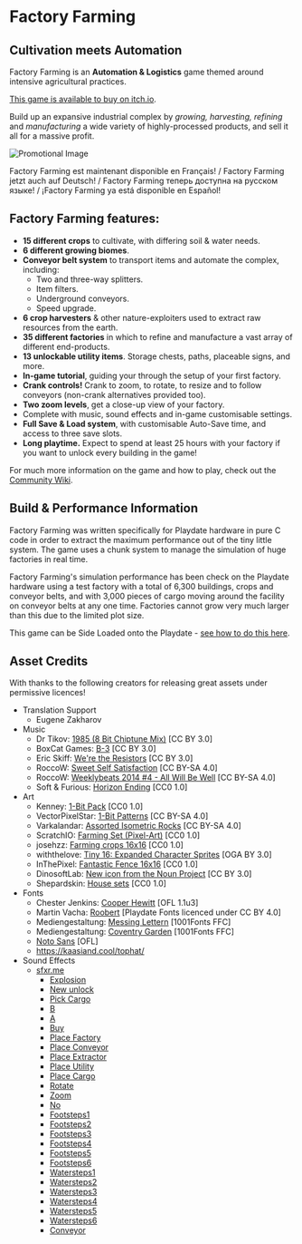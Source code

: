 # Factory Farming

## Cultivation meets Automation

Factory Farming is an **Automation & Logistics** game themed around intensive agricultural practices.

[This game is available to buy on itch.io](https://timboe.itch.io/factory-farming).

Build up an expansive industrial complex by *growing, harvesting, refining* and *manufacturing* a wide variety of highly-processed products, and sell it all for a massive profit. 

![Promotional Image](https://raw.githubusercontent.com/timboe/FactoryFarming/main/promo/factory_farming_splash_x2_stamp.gif)

Factory Farming est maintenant disponible en Français! / Factory Farming jetzt auch auf Deutsch! / Factory Farming теперь доступна на русском языке! / ¡Factory Farming ya está disponible en Español!

## Factory Farming features:
- **15 different crops** to cultivate, with differing soil & water needs.
- **6 different growing biomes**.
- **Conveyor belt system** to transport items and automate the complex, including:
  - Two and three-way splitters.
  - Item filters.
  - Underground conveyors.
  - Speed upgrade.
- **6 crop harvesters** & other nature-exploiters used to extract raw resources from the earth.
- **35 different factories** in which to refine and manufacture a vast array of different end-products.
- **13 unlockable utility items**. Storage chests, paths, placeable signs, and more.
- **In-game tutorial**, guiding your through the setup of your first factory.
- **Crank controls!** Crank to zoom, to rotate, to resize and to follow conveyors (non-crank alternatives provided too). 
- **Two zoom levels**, get a close-up view of your factory.
- Complete with music, sound effects and in-game customisable settings.
- **Full Save & Load system**, with customisable Auto-Save time, and access to three save slots.
- **Long playtime.** Expect to spend at least 25 hours with your factory if you want to unlock every building in the game!

For much more information on the game and how to play, check out the [Community Wiki](https://playdate-wiki.com/wiki/Factory_Farming).

## Build & Performance Information

Factory Farming was written specifically for Playdate hardware in pure C code in order to extract the maximum performance out of the tiny little system. The game uses a chunk system to manage the simulation of huge factories in real time.

Factory Farming's simulation performance has been check on the Playdate hardware using a test factory with a total of 6,300 buildings, crops and conveyor belts, and with 3,000 pieces of cargo moving around the facility on conveyor belts at any one time. Factories cannot grow very much larger than this due to the limited plot size.

This game can be Side Loaded onto the Playdate - [see how to do this here](https://help.play.date/games/sideloading/).

## Asset Credits

With thanks to the following creators for releasing great assets under permissive licences!

- Translation Support
  - Eugene Zakharov
- Music
  - Dr Tikov: [1985 (8 Bit Chiptune Mix)](https://drtikov.bandcamp.com/track/1985-8-bit-chiptune-mix) [CC BY 3.0] 
  - BoxCat Games: [B-3](https://freemusicarchive.org/music/BoxCat_Games/Nameless_the_Hackers_RPG_Soundtrack/BoxCat_Games_-_Nameless-_the_Hackers_RPG_Soundtrack_-_04_B-3/) [CC BY 3.0] 
  - Eric Skiff: [We're the Resistors](https://freemusicarchive.org/music/Eric_Skiff/Resistor_Anthems/eric_skiff_-_07_-_were_the_resistors/) [CC BY 3.0] 
  - RoccoW: [Sweet Self Satisfaction](https://freemusicarchive.org/music/RoccoW/_1035/RoccoW_-__-_08_Sweet_Self_Satisfaction) [CC BY-SA 4.0] 
  - RoccoW: [Weeklybeats 2014 #4 - All Will Be Well](https://freemusicarchive.org/music/RoccoW/Weeklybeats_2014/Weeklybeats_4_-_All_Will_Be_Well/) [CC BY-SA 4.0] 
  - Soft & Furious: [Horizon Ending](https://freemusicarchive.org/music/Soft_and_Furious/You_know_where_to_find_me/Soft_and_Furious_-_You_know_where_to_find_me_-_09_Horizon_Ending/) [CC0 1.0] 
- Art
  - Kenney: [1-Bit Pack](https://www.kenney.nl/assets/bit-pack) [CC0 1.0] 
  - VectorPixelStar: [1-Bit Patterns](https://vectorpixelstar.itch.io/1-bit-patterns-and-tiles) [CC BY-SA 4.0]
  - Varkalandar: [Assorted Isometric Rocks](https://opengameart.org/content/assorted-isometric-rocks) [CC BY-SA 4.0] 
  - ScratchIO: [Farming Set (Pixel-Art)](https://opengameart.org/content/farming-set-pixel-art) [CC0 1.0]  
  - josehzz: [Farming crops 16x16](https://opengameart.org/content/farming-crops-16x16) [CC0 1.0]
  - withthelove: [Tiny 16: Expanded Character Sprites](https://opengameart.org/content/tiny-16-expanded-character-sprites) [OGA BY 3.0]
  - InThePixel: [Fantastic Fence 16x16](https://opengameart.org/content/fantastic-fence-16x16) [CC0 1.0]  
  - DinosoftLab: [New icon from the Noun Project](https://thenounproject.com/icon/new-1674318/) [CC BY 3.0] 
  - Shepardskin: [House sets](https://opengameart.org/content/house-sets) [CC0 1.0] 
- Fonts
  - Chester Jenkins: [Cooper Hewitt](https://www.cooperhewitt.org/open-source-at-cooper-hewitt/cooper-hewitt-the-typeface-by-chester-jenkins/) [OFL 1.1u3] 
  - Martin Vacha: [Roobert](https://displaay.net/typeface/roobert-collection/roobert/) [Playdate Fonts licenced under CC BY 4.0] 
  - Mediengestaltung: [Messing Lettern](https://www.1001fonts.com/messing-lettern-font.html) [1001Fonts FFC]
  - Mediengestaltung: [Coventry Garden](https://www.1001fonts.com/coventry-garden-font.html) [1001Fonts FFC] 
  - [Noto Sans](https://fonts.google.com/noto/specimen/Noto+Sans) [OFL]
  - https://kaasiand.cool/tophat/
- Sound Effects
  - [sfxr.me](sfxr.me)
    - [Explosion](https://sfxr.me/#7BMHBGDfB7bXUHcciAq4wMGNUpYw48pjEAN8Qwjz71VED1x1KQo6efC67z9fs6NXtECpHTGSAcLDwrrBcrw7XhyfQuzvHVxWDMmkaHnBEHrdJzm9zv75Y9tAT)
    - [New unlock](https://sfxr.me/#111113SnhGKcHyfYGb7iUQPdQJcCn6QMVcaNmQbqV5coHbhWnq3xgC2MGzk9GB8RnoY5iYXULXeJYrGMfcR8T4C24vP5xRpXKqzmorr58ruGYV7heBEoZbrX)
    - [Pick Cargo](https://sfxr.me/#34T6PkwggXyVZXtWGshm9NCFmJGhEmpaotrPsTLtjKiPur7dDDzsz4vYCtWkXFJzQz6PfwXPGBhcwhkYudYf3zh1mSiaXbtWP1KbgHhHSbB7grNG8F6TtAHp3)
    - [B](https://sfxr.me/#7BMHBGKAZgPwXuYT5NyFF2ecFWJrQs5suHasKGnLV7kMK1yfPsSKMsQbNioMFjvgkzmzVHEr7suac4pPvm5VoWobxu2hr4AULj5QyakfqGX9puAXgaeQvRavj)
    - [A](https://sfxr.me/#34T6PkuXhVfWi3iWPhRrhTnWbzjmay6SquQ7GYMxGRnhVsCoPsoBQFWbKui4zbxtAibMLniQumck4Hf7L38Fu5cG63wSNiL35EsbFUjX2RPpjpffncyRDVQrB)
    - [Buy](https://sfxr.me/#34T6Pm1uvkQcrWAWcBnKusk5hbG4xp32JVjgy4WPAu1WLv7CRYecUJubrUzXBDrnaJUf3yipZ8v2HoBvG81ZG9ehZTbsJM7oA7FkTy7C3ppzMWdu4oH7bxCgf)
    - [Place Factory](https://sfxr.me/#83fq6tBdJQZnoV5niUQJ9MyB9wgtqKs3vnZ2ZegkseAeAPcunEYD5Y3584tgC4ufYU2CKBvJ53oXTgp3cWG2L9Vv3mX6pcpmsLPQae2DNzJNND1d63WDFjzX1)
    - [Place Conveyor](https://sfxr.me/#7kbRyVMTkGVVf6MZE6wPHqPzTG1YaXnoN97FMEhdKtQMFphSJhBvSet6EiinjycRkTE9kKnwmpWg2MJZGQznaqwmggmNV98Qm7oKwcZau16KnWjstDqwomw9R)
    - [Place Extractor](https://sfxr.me/#9EMyiSFBRBzKGPBoJQbiUqevVVhK59TCLh3Q3qrLmAeFdFTSRT7MSAmswKQi4kLmHKWUVDirfrhCdWZYRK6Fc649VFS2uHGBamLnfQKAqkQGhx73uWEMDwbPA)
    - [Place Utility](https://sfxr.me/#57uBnWZpxrPpvWsqfo14bP3xPTg6hgwZKSFPxgsDtqXR4JftTxNWW6UCtXMkpfWTbQYkVAJruYoaiPeUFz5L6SPF3TAs2RA9obhcKYyezeM3fKZp5bpWhmxv3)
    - [Place Cargo](https://sfxr.me/#111115VNofSHWJVJa9H5UfWhoFHfAHeKpME2TkfhDpQ3zXa93vreEMKgX69kayRMHiR48cyveiyB3MdxvQSs5nJnxxFQBqiFE3oAuT8Ty2g9nfgzNp12QJfR)
    - [Rotate](https://sfxr.me/#11111SpE3itNmqgEP8gNpLPS6LHkm4CXTJ2GKw151oTsgidc9tC4oxTXZvFE69ya1iTMAoPqHBzHETXPpxYRiavCDx7YpwqeZYwtoJWu8D2mEpWZBw979vo)
    - [Zoom](https://sfxr.me/#11111ASQqqUhNoJSps5GhoqoEjonnhYVr42H34VUs6EVs1d4QANbJKCy4vUak2HjgHqzc7vp6wu87ShvpwJ7Kpy65JbHtnwTPY8FDdPgi9dnYNhpPtKS9Aud)
    - [No](https://sfxr.me/#34T6Pm2BYpqq9QZRkH5vSB4Gfxmqr3FcWw341cmYx7gaExC8drYkg69EPcC1khLwRJyH6FT9qm57ET6WYVZHtcRtT1yyYmr1BgYQm5z2CMW4q9yN2gMA75NUD)
    - [Footsteps1](https://sfxr.me/#7BMHBGLdZNzrVSsMnZjHBAspDYKS1Q42wYjHhJsFyC5SRSouFxzrpUBBMCSFfEW7NxHqtf97ekfiRVx7WHqUXoVEFpm2GRgHYuRnbVPzeukTr3ATwsLcjP3qh)
    - [Footsteps2](https://sfxr.me/#7BMHBGLdZNzrVSsMnZYiHH2GXaqLS26WbtGT8hBczLH4qXNEcahu5hT5qgJU7xbjzyNQQBcYzACQFixVjVutGJxyvQs9MU2aY5g8kPfLFeUb27t7cwFbvw6Vr)
    - [Footsteps3](https://sfxr.me/#7BMHBGFbosftv2QuqPS23f3eVwMX9yUZDBbrQxCvwogu1ipNQ6pj4R2sXT1d1K2HnohMmzeoCGyJ9WJX1yi88e67twbS4scaMAzbcteCx1ruiGdDGTeLANEdD)
    - [Footsteps4](https://sfxr.me/#7BMHBGPYiFssDghRuGim31YZAmwX2p4RZnSRg4JTp7a12Uw5MiAFJU1VCt4ZqmZ65Bfo4RUWiRRCKYkqzmyyAwaTdwH7ryDTdjNK8r3SNagvsXXi1Uu1JGiwR)
    - [Footsteps5](https://sfxr.me/#7wHYDxRCUtkz6u5upyo75DZaMKfNjhQ1keMGtww8DqxGUQYtwoVjee7sNNyrqjLPF18dBAJpsYqgQkLc1jG9KTzB5uL6phry1dMzZjbVB6gGUgwT3cJCR5Sgc)
    - [Footsteps6](https://sfxr.me/#7BMHBGLdZNzs4AFrpRk38b3JCmzHneXX3mDtu4cFH7qcHfCG9Z3ZmccREFthF6qBU7NTSSjTtoJAbmatCrwi52qECXtNM8DLboNbYsUYb5a9VS3rNYSJiTjcj)
    - [Watersteps1](https://sfxr.me/#7BMHBGPgxHQ6v93QceJhYQ5trGoTqkfaQrmvQcUM42an17HNNp6gAQ7QtAenogBkQe88rvpwMzoSvxgzf4S1J4zTHman1Lj3SKd1X128Rfp59FjFha6tLbxYX)
    - [Watersteps2](https://sfxr.me/#7BMHBGMReRNJhzzx9K6g9dJHF3CTat3uT6ZTynJhGucxZGfJRS2zkY22zqHDyHJmfH1v4KuF2bpakNjybiNPjtLNUToZ8Ev1mHqJ3aM4HFdjcUy22FTJMU5t6)
    - [Watersteps3](https://sfxr.me/#7BMHBGDw7j4nJGNuJ6XaZnaWYp1F9tKzFwdoznBhBvacpZGTjTVBHpy9xNq8eARLBt9rMXMJGzv24epFTb2inpPd9zuLUCrZXy1cBMibHj4kk7RU1wnDfN75N)
    - [Watersteps4](https://sfxr.me/#7BMHBGPgxHQ6v93QcqVZhBs6LcmZHVsmV2Lg6h8zbfZBjmfq5H6tAuJmo2xSk5e91YwtBkJkdPZayAW4KV2vfE7KQidCvs2PwrKTir9sJgJjSgz9kiv5t4WEK)
    - [Watersteps5](https://sfxr.me/#8cREMqt47EbtDshjM9fHPvrRNrCD7uxeZkuhh7athHUkVMHftmTfxKQp8JF69tYHKCjh9EELXv1tCs3gwRLzPYHtefhnk3mAsdSEF7xmtqMHShLkEpaRy5nDM)
    - [Watersteps6](https://sfxr.me/#7BMHBGCkpCQ93CtUsFKuJo7xUmxFxeuQWsAWn43a7xuhSh2D9c1vEP7o1NGjGLqKCjCrgc63weLTEGXXhJKRevyotuZQUuQ1aQACEGGUSotYEc4DiW8JNw6nx)
    - [Conveyor](https://sfxr.me/#34T6PkrbcnDGL5Z61wGi4xVmGbtcyBrCswppRHhVdLVB41iwiK9rLnFCm9noXQujB2sx3H6RB7G3EqKpxDmZsP9iZ6cnKjNDJTeJ8AwNfUw9wSF5WuS76UQhm)
